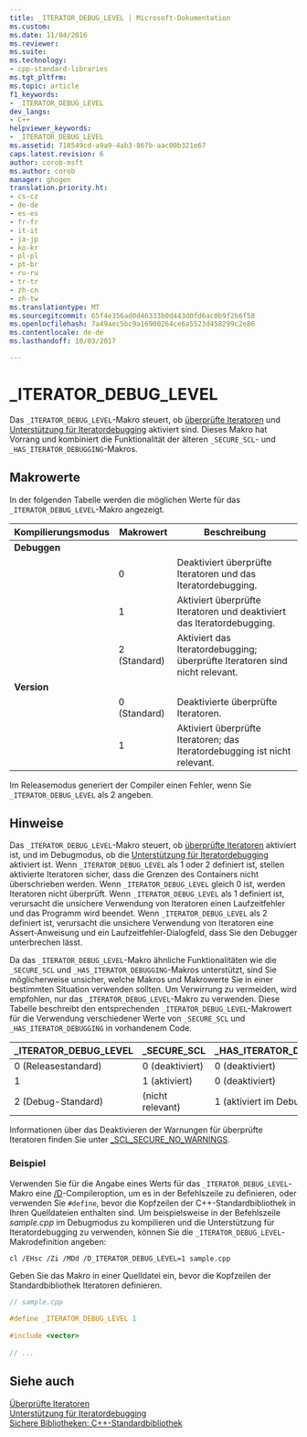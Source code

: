 ```yaml
---
title: _ITERATOR_DEBUG_LEVEL | Microsoft-Dokumentation
ms.custom: 
ms.date: 11/04/2016
ms.reviewer: 
ms.suite: 
ms.technology:
- cpp-standard-libraries
ms.tgt_pltfrm: 
ms.topic: article
f1_keywords:
- _ITERATOR_DEBUG_LEVEL
dev_langs:
- C++
helpviewer_keywords:
- _ITERATOR_DEBUG_LEVEL
ms.assetid: 718549cd-a9a9-4ab3-867b-aac00b321e67
caps.latest.revision: 6
author: corob-msft
ms.author: corob
manager: ghogen
translation.priority.ht:
- cs-cz
- de-de
- es-es
- fr-fr
- it-it
- ja-jp
- ko-kr
- pl-pl
- pt-br
- ru-ru
- tr-tr
- zh-cn
- zh-tw
ms.translationtype: MT
ms.sourcegitcommit: 65f4e356ad0d46333b0d443d0fd6ac0b9f2b6f58
ms.openlocfilehash: 7a49aec5bc9a16900264ce6a5523d458299c2e86
ms.contentlocale: de-de
ms.lasthandoff: 10/03/2017

---
```

# <a name="iteratordebuglevel"></a>_ITERATOR_DEBUG_LEVEL
Das `_ITERATOR_DEBUG_LEVEL`-Makro steuert, ob [überprüfte Iteratoren](../standard-library/checked-iterators.md) und [Unterstützung für Iteratordebugging](../standard-library/debug-iterator-support.md) aktiviert sind. Dieses Makro hat Vorrang und kombiniert die Funktionalität der älteren `_SECURE_SCL`- und `_HAS_ITERATOR_DEBUGGING`-Makros.  
  
## <a name="macro-values"></a>Makrowerte  
In der folgenden Tabelle werden die möglichen Werte für das `_ITERATOR_DEBUG_LEVEL`-Makro angezeigt.  
  
|Kompilierungsmodus|Makrowert|Beschreibung|  
|----------------------|----------------|-----------------|  
|**Debuggen**|||  
||0|Deaktiviert überprüfte Iteratoren und das Iteratordebugging.|  
||1|Aktiviert überprüfte Iteratoren und deaktiviert das Iteratordebugging.|  
||2 (Standard)|Aktiviert das Iteratordebugging; überprüfte Iteratoren sind nicht relevant.|  
|**Version**|||  
||0 (Standard)|Deaktivierte überprüfte Iteratoren.|  
||1|Aktiviert überprüfte Iteratoren; das Iteratordebugging ist nicht relevant.|  
  
Im Releasemodus generiert der Compiler einen Fehler, wenn Sie `_ITERATOR_DEBUG_LEVEL` als 2 angeben.  
  
## <a name="remarks"></a>Hinweise  
Das `_ITERATOR_DEBUG_LEVEL`-Makro steuert, ob [überprüfte Iteratoren](../standard-library/checked-iterators.md) aktiviert ist, und im Debugmodus, ob die [Unterstützung für Iteratordebugging](../standard-library/debug-iterator-support.md) aktiviert ist. Wenn `_ITERATOR_DEBUG_LEVEL` als 1 oder 2 definiert ist, stellen aktivierte Iteratoren sicher, dass die Grenzen des Containers nicht überschrieben werden. Wenn `_ITERATOR_DEBUG_LEVEL` gleich 0 ist, werden Iteratoren nicht überprüft. Wenn `_ITERATOR_DEBUG_LEVEL` als 1 definiert ist, verursacht die unsichere Verwendung von Iteratoren einen Laufzeitfehler und das Programm wird beendet. Wenn `_ITERATOR_DEBUG_LEVEL` als 2 definiert ist, verursacht die unsichere Verwendung von Iteratoren eine Assert-Anweisung und ein Laufzeitfehler-Dialogfeld, dass Sie den Debugger unterbrechen lässt. 

Da das `_ITERATOR_DEBUG_LEVEL`-Makro ähnliche Funktionalitäten wie die `_SECURE_SCL` und `_HAS_ITERATOR_DEBUGGING`-Makros unterstützt, sind Sie möglicherweise unsicher, welche Makros und Makrowerte Sie in einer bestimmten Situation verwenden sollten. Um Verwirrung zu vermeiden, wird empfohlen, nur das `_ITERATOR_DEBUG_LEVEL`-Makro zu verwenden. Diese Tabelle beschreibt den entsprechenden `_ITERATOR_DEBUG_LEVEL`-Makrowert für die Verwendung verschiedener Werte von `_SECURE_SCL` und `_HAS_ITERATOR_DEBUGGING` in vorhandenem Code.  
  
|**_ITERATOR_DEBUG_LEVEL** |**_SECURE_SCL** |**_HAS_ITERATOR_DEBUGGING**|
|---|---|---|
|0 (Releasestandard)|0 (deaktiviert)|0 (deaktiviert)|
|1|1 (aktiviert)|0 (deaktiviert)|
|2 (Debug-Standard)|(nicht relevant)|1 (aktiviert im Debugmodus)|
  
Informationen über das Deaktivieren der Warnungen für überprüfte Iteratoren finden Sie unter [_SCL_SECURE_NO_WARNINGS](../standard-library/scl-secure-no-warnings.md).  
  
### <a name="example"></a>Beispiel  
  
Verwenden Sie für die Angabe eines Werts für das `_ITERATOR_DEBUG_LEVEL`-Makro eine [/D](../build/reference/d-preprocessor-definitions.md)-Compileroption, um es in der Befehlszeile zu definieren, oder verwenden Sie `#define`, bevor die Kopfzeilen der C++-Standardbibliothek in Ihren Quelldateien enthalten sind. Um beispielsweise in der Befehlszeile *sample.cpp* im Debugmodus zu kompilieren und die Unterstützung für Iteratordebugging zu verwenden, können Sie die `_ITERATOR_DEBUG_LEVEL`-Makrodefinition angeben:  
  
`cl /EHsc /Zi /MDd /D_ITERATOR_DEBUG_LEVEL=1 sample.cpp`  
  
Geben Sie das Makro in einer Quelldatei ein, bevor die Kopfzeilen der Standardbibliothek Iteratoren definieren.  
  
```cpp  
// sample.cpp  
  
#define _ITERATOR_DEBUG_LEVEL 1  
  
#include <vector>  
  
// ...
```  
  
## <a name="see-also"></a>Siehe auch  
[Überprüfte Iteratoren](../standard-library/checked-iterators.md)   
[Unterstützung für Iteratordebugging](../standard-library/debug-iterator-support.md)   
[Sichere Bibliotheken: C++-Standardbibliothek](../standard-library/safe-libraries-cpp-standard-library.md)


